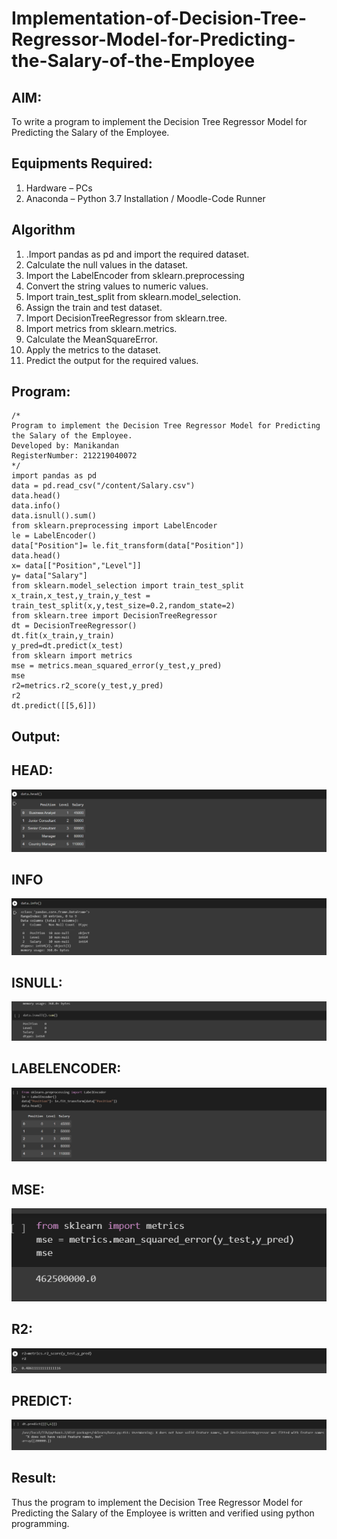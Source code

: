 # Implementation-of-Decision-Tree-Regressor-Model-for-Predicting-the-Salary-of-the-Employee

## AIM:
To write a program to implement the Decision Tree Regressor Model for Predicting the Salary of the Employee.

## Equipments Required:
1. Hardware – PCs
2. Anaconda – Python 3.7 Installation / Moodle-Code Runner

## Algorithm
1. .Import pandas as pd and import the required dataset.
2. Calculate the null values in the dataset.
3. Import the LabelEncoder from sklearn.preprocessing
4. Convert the string values to numeric values.
5. Import train_test_split from sklearn.model_selection.
6. Assign the train and test dataset.
7. Import DecisionTreeRegressor from sklearn.tree.
8. Import metrics from sklearn.metrics.
9. Calculate the MeanSquareError.
10. Apply the metrics to the dataset.
11. Predict the output for the required values. 

## Program:
```
/*
Program to implement the Decision Tree Regressor Model for Predicting the Salary of the Employee.
Developed by: Manikandan
RegisterNumber: 212219040072
*/
import pandas as pd
data = pd.read_csv("/content/Salary.csv")
data.head()
data.info()
data.isnull().sum()
from sklearn.preprocessing import LabelEncoder
le = LabelEncoder()
data["Position"]= le.fit_transform(data["Position"])
data.head()  
x= data[["Position","Level"]]
y= data["Salary"]
from sklearn.model_selection import train_test_split
x_train,x_test,y_train,y_test = train_test_split(x,y,test_size=0.2,random_state=2)
from sklearn.tree import DecisionTreeRegressor
dt = DecisionTreeRegressor()
dt.fit(x_train,y_train)
y_pred=dt.predict(x_test)
from sklearn import metrics
mse = metrics.mean_squared_error(y_test,y_pred)
mse
r2=metrics.r2_score(y_test,y_pred)
r2
dt.predict([[5,6]])
```

## Output:

## HEAD:
![GITHUB LOGO](ex6head.png)

## INFO
![GITHUB LOGO](ex6infp.png)

## ISNULL:
![GITHUB LOGO](ex6isnull.png)

## LABELENCODER:
![GITHUB LOGO](ex64.png)

## MSE:
![GITHUB LOGO](ex6(5).png)

## R2:
![GITHUB LOGO](ex6(6).png)

## PREDICT:
![GITHUB LOGO](ex6(7).png)



## Result:
Thus the program to implement the Decision Tree Regressor Model for Predicting the Salary of the Employee is written and verified using python programming.
